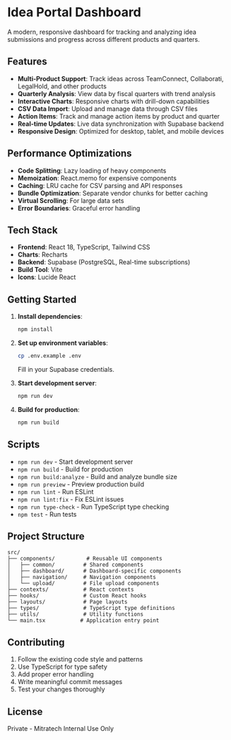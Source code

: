 # Idea Portal Dashboard

A modern, responsive dashboard for tracking and analyzing idea submissions and progress across different products and quarters.

## Features

- **Multi-Product Support**: Track ideas across TeamConnect, Collaborati, LegalHold, and other products
- **Quarterly Analysis**: View data by fiscal quarters with trend analysis
- **Interactive Charts**: Responsive charts with drill-down capabilities
- **CSV Data Import**: Upload and manage data through CSV files
- **Action Items**: Track and manage action items by product and quarter
- **Real-time Updates**: Live data synchronization with Supabase backend
- **Responsive Design**: Optimized for desktop, tablet, and mobile devices

## Performance Optimizations

- **Code Splitting**: Lazy loading of heavy components
- **Memoization**: React.memo for expensive components
- **Caching**: LRU cache for CSV parsing and API responses
- **Bundle Optimization**: Separate vendor chunks for better caching
- **Virtual Scrolling**: For large data sets
- **Error Boundaries**: Graceful error handling

## Tech Stack

- **Frontend**: React 18, TypeScript, Tailwind CSS
- **Charts**: Recharts
- **Backend**: Supabase (PostgreSQL, Real-time subscriptions)
- **Build Tool**: Vite
- **Icons**: Lucide React

## Getting Started

1. **Install dependencies**:
   ```bash
   npm install
   ```

2. **Set up environment variables**:
   ```bash
   cp .env.example .env
   ```
   Fill in your Supabase credentials.

3. **Start development server**:
   ```bash
   npm run dev
   ```

4. **Build for production**:
   ```bash
   npm run build
   ```

## Scripts

- `npm run dev` - Start development server
- `npm run build` - Build for production
- `npm run build:analyze` - Build and analyze bundle size
- `npm run preview` - Preview production build
- `npm run lint` - Run ESLint
- `npm run lint:fix` - Fix ESLint issues
- `npm run type-check` - Run TypeScript type checking
- `npm test` - Run tests

## Project Structure

```
src/
├── components/          # Reusable UI components
│   ├── common/         # Shared components
│   ├── dashboard/      # Dashboard-specific components
│   ├── navigation/     # Navigation components
│   └── upload/         # File upload components
├── contexts/           # React contexts
├── hooks/              # Custom React hooks
├── layouts/            # Page layouts
├── types/              # TypeScript type definitions
├── utils/              # Utility functions
└── main.tsx           # Application entry point
```

## Contributing

1. Follow the existing code style and patterns
2. Use TypeScript for type safety
3. Add proper error handling
4. Write meaningful commit messages
5. Test your changes thoroughly

## License

Private - Mitratech Internal Use Only
